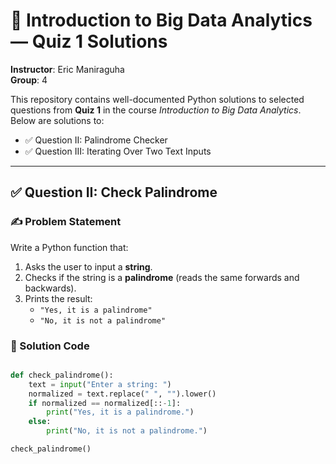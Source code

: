 # 🧠 Introduction to Big Data Analytics — Quiz 1 Solutions
  
**Instructor**: Eric Maniraguha   
**Group**: 4  
 

This repository contains well-documented Python solutions to selected questions from **Quiz 1** in the course *Introduction to Big Data Analytics*. Below are solutions to:

- ✅ Question II: Palindrome Checker
- ✅ Question III: Iterating Over Two Text Inputs

---

## ✅ Question II: Check Palindrome

### ✍️ Problem Statement

Write a Python function that:

1. Asks the user to input a **string**.
2. Checks if the string is a **palindrome** (reads the same forwards and backwards).
3. Prints the result:  
   - `"Yes, it is a palindrome"`  
   - `"No, it is not a palindrome"`

### 🧾 Solution Code

```python

def check_palindrome():
    text = input("Enter a string: ")
    normalized = text.replace(" ", "").lower()
    if normalized == normalized[::-1]:
        print("Yes, it is a palindrome.")
    else:
        print("No, it is not a palindrome.")

check_palindrome()
```
